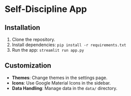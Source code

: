 # Self-Discipline App

## Installation
1. Clone the repository.
2. Install dependencies: `pip install -r requirements.txt`
3. Run the app: `streamlit run app.py`

## Customization
- **Themes**: Change themes in the settings page.
- **Icons**: Use Google Material Icons in the sidebar.
- **Data Handling**: Manage data in the `data/` directory.